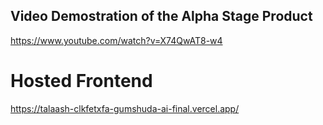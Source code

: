 ## Video Demostration of the Alpha Stage Product 

https://www.youtube.com/watch?v=X74QwAT8-w4

# Hosted Frontend
https://talaash-clkfetxfa-gumshuda-ai-final.vercel.app/
